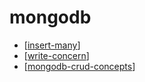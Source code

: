# mongodb

- [[insert-many]]
- [[write-concern]]
- [[mongodb-crud-concepts]]

[//begin]: # "Autogenerated link references for markdown compatibility"
[insert-many]: ../../mongodb/insert-many.md "InsertMany"
[write-concern]: ../../mongodb/write-concern.md "WriteConcern"
[mongodb-crud-concepts]: ../../mongodb/mongodb-crud-concepts.md "MongoDB CRUD Concepts"
[//end]: # "Autogenerated link references"